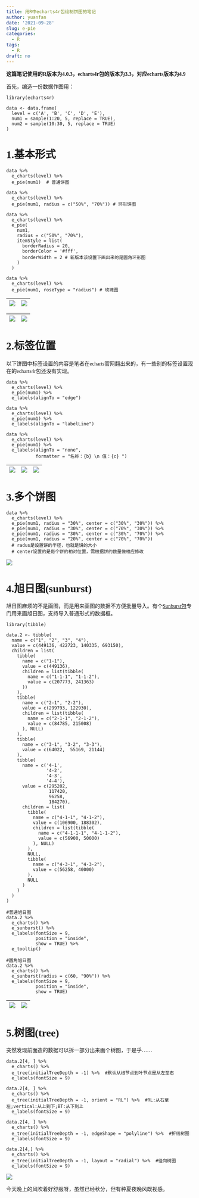 ```yaml
---
title: 用R中echarts4r包绘制饼图的笔记
author: yuanfan
date: '2021-09-28'
slug: e-pie
categories:
  - R
tags:
  - R
draft: no
---
```


<font face="微软雅黑">

<!--more-->

**这篇笔记使用的R版本为4.0.3，echarts4r包的版本为3.3，对应echarts版本为4.9**

首先，编造一份数据作图用：

```{r}
library(echarts4r)

data <- data.frame(
  level = c('A', 'B', 'C', 'D', 'E'),
  num1 = sample(1:20, 5, replace = TRUE),
  num2 = sample(10:30, 5, replace = TRUE)
)
```

# 1.基本形式

```{r}
data %>%
  e_charts(level) %>%
  e_pie(num1)  # 普通饼图

data %>%
  e_charts(level) %>%
  e_pie(num1, radius = c("50%", "70%")) # 环形饼图

data %>%
  e_charts(level) %>%
  e_pie(
    num1,
    radius = c("50%", "70%"),
    itemStyle = list(
      borderRadius = 20,
      borderColor = '#fff',
      borderWidth = 2 # 新版本该设置下画出来的是圆角环形图
    )
  )
  
data %>%
  e_charts(level) %>%
  e_pie(num1, roseType = "radius") # 玫瑰图
```

|![](https://raw.githubusercontent.com/earfanfan/yf/main/static/images/2021-9-25-21.png)|![](https://raw.githubusercontent.com/earfanfan/yf/main/static/images/2021-9-25-22.png)|
|:-:|:-:|

|![](https://raw.githubusercontent.com/earfanfan/yf/main/static/images/2021-9-25-23.png)|![](https://raw.githubusercontent.com/earfanfan/yf/main/static/images/2021-9-25-24.png)|
|:-:|:-:|


# 2.标签位置

以下饼图中标签设置的内容是笔者在echarts官网翻出来的，有一些别的标签设置现在的echarts4r包还没有实现。

```{r}
data %>%
  e_charts(level) %>%
  e_pie(num1) %>%
  e_labels(alignTo = "edge")

data %>%
  e_charts(level) %>%
  e_pie(num1) %>%
  e_labels(alignTo = "labelLine")

data %>%
  e_charts(level) %>%
  e_pie(num1) %>%
  e_labels(alignTo = "none",
           formatter = "名称：{b} \n 值：{c} ")
```

|![](https://raw.githubusercontent.com/earfanfan/yf/main/static/images/2021-9-25-25.png)|![](https://raw.githubusercontent.com/earfanfan/yf/main/static/images/2021-9-25-26.png)|![](https://raw.githubusercontent.com/earfanfan/yf/main/static/images/2021-9-25-27.png)|
|:-:|:-:|:-:|

# 3.多个饼图

```{r}
data %>%
  e_charts(level) %>%
  e_pie(num1, radius = "30%", center = c("30%", "30%")) %>%
  e_pie(num1, radius = "30%", center = c("70%", "30%")) %>%
  e_pie(num1, radius = "30%", center = c("30%", "70%")) %>%
  e_pie(num1, radius = "20%", center = c("70%", "70%")) 
  # radus是设置饼的半径，也就是饼的大小
  # center设置的是每个饼的相对位置，需根据饼的数量做相应修改
```

![](https://raw.githubusercontent.com/earfanfan/yf/main/static/images/2021-9-25-28.png)

# 4.旭日图(sunburst)

旭日图麻烦的不是画图，而是用来画图的数据不方便批量导入。有个[Sunburst包](http://timelyportfolio.github.io/sunburstR/articles/sunburst-2-0-0.html)专门用来画旭日图，支持导入普通形式的数据框。

```{r}
library(tibble)

data.2 <- tibble(
  name = c("1", "2", "3", "4"),
  value = c(449136, 422723, 140335, 693150),
  children = list(
    tibble(
      name = c("1-1"),
      value = c(449136),
      children = list(tibble(
        name = c("1-1-1", "1-1-2"),
        value = c(207773, 241363)
      ))
    ),
    tibble(
      name = c("2-1", "2-2"),
      value = c(299793, 122930),
      children = list(tibble(
        name = c("2-1-1", "2-1-2"),
        value = c(84785, 215008)
      ), NULL)
    ),
    tibble(
      name = c("3-1", "3-2", "3-3"),
      value = c(64022,  55169, 21144)
    ),
    tibble(
      name = c('4-1',
               '4-2',
               '4-3',
               '4-4'),
      value = c(295202,
                117420,
                96258,
                184270),
      children = list(
        tibble(
          name = c("4-1-1", "4-1-2"),
          value = c(106900, 188302),
          children = list(tibble(
            name = c("4-1-1-1", "4-1-1-2"),
            value = c(56900, 50000)
          ), NULL)
        ),
        NULL,
        tibble(
          name = c("4-3-1", "4-3-2"),
          value = c(56258, 40000)
        ),
        NULL
      )
    )
  )
)

#普通旭日图
data.2 %>%
  e_charts() %>%
  e_sunburst() %>%
  e_labels(fontSize = 9,
           position = "inside",
           show = TRUE) %>%
  e_tooltip()

#圆角旭日图
data.2 %>%
  e_charts() %>%
  e_sunburst(radius = c(60, "90%")) %>%
  e_labels(fontSize = 9,
           position = "inside",
           show = TRUE)
```

|![](https://raw.githubusercontent.com/earfanfan/yf/main/static/images/2021-9-25-29.png)|![](https://raw.githubusercontent.com/earfanfan/yf/main/static/images/2021-9-25-30.png)|
|:-:|:-:|

# 5.树图(tree)

突然发现前面造的数据可以拆一部分出来画个树图，于是乎……

```{r}
data.2[4, ] %>%
  e_charts() %>%
  e_tree(initialTreeDepth = -1) %>%  #默认从根节点到叶节点是从左至右
  e_labels(fontSize = 9) 

data.2[4, ] %>%
  e_charts() %>%
  e_tree(initialTreeDepth = -1, orient = "RL") %>%  #RL:从右至左;vertical:从上到下;BT:从下到上
  e_labels(fontSize = 9)

data.2[4, ] %>%
  e_charts() %>%
  e_tree(initialTreeDepth = -1, edgeShape = "polyline") %>%  #折线树图
  e_labels(fontSize = 9) 

data.2[4,] %>%
  e_charts() %>%
  e_tree(initialTreeDepth = -1, layout = "radial") %>%  #径向树图
  e_labels(fontSize = 9) 
```

![](https://raw.githubusercontent.com/earfanfan/yf/main/static/images/2021-9-25-31.png)

今天晚上的风吹着好舒服呀，虽然已经秋分，但有种夏夜晚风既视感。